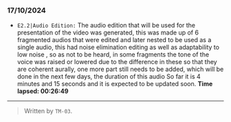
### 17/10/2024
- ``E2.2|Audio Edition:`` The audio edition that will be used for the presentation of the video was generated, this was made up of 6 fragmented audios that were edited and later nested to be used as a single audio, this had noise elimination editing as well as adaptability to low noise , so as not to be heard, in some fragments the tone of the voice was raised or lowered due to the difference in these so that they are coherent aurally, one more part still needs to be added, which will be done in the next few days, the duration of this audio So far it is 4 minutes and 15 seconds and it is expected to be updated soon. **Time lapsed: 00:26:49**

---

  >Written by `TM-03`.
